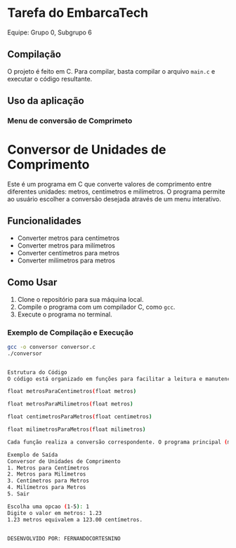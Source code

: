 # Tarefa do EmbarcaTech

Equipe: Grupo 0, Subgrupo 6

## Compilação

O projeto é feito em C. Para compilar, basta compilar o arquivo `main.c`
e executar o código resultante.

## Uso da aplicação

### Menu de conversão de Comprimeto

# Conversor de Unidades de Comprimento

Este é um programa em C que converte valores de comprimento entre diferentes unidades: metros, centímetros e milímetros. O programa permite ao usuário escolher a conversão desejada através de um menu interativo.

## Funcionalidades

- Converter metros para centímetros
- Converter metros para milímetros
- Converter centímetros para metros
- Converter milímetros para metros

## Como Usar

1. Clone o repositório para sua máquina local.
2. Compile o programa com um compilador C, como `gcc`.
3. Execute o programa no terminal.

### Exemplo de Compilação e Execução

```sh
gcc -o conversor conversor.c
./conversor


Estrutura do Código
O código está organizado em funções para facilitar a leitura e manutenção:

float metrosParaCentimetros(float metros)

float metrosParaMilimetros(float metros)

float centimetrosParaMetros(float centimetros)

float milimetrosParaMetros(float milimetros)

Cada função realiza a conversão correspondente. O programa principal (main) exibe um menu e chama as funções apropriadas com base na escolha do usuário.

Exemplo de Saída
Conversor de Unidades de Comprimento
1. Metros para Centímetros
2. Metros para Milímetros
3. Centímetros para Metros
4. Milímetros para Metros
5. Sair

Escolha uma opcao (1-5): 1
Digite o valor em metros: 1.23
1.23 metros equivalem a 123.00 centímetros.


DESENVOLVIDO POR: FERNANDOCORTESNINO
